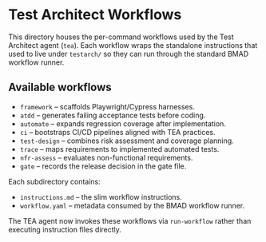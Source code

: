 # Test Architect Workflows

This directory houses the per-command workflows used by the Test Architect agent (`tea`). Each workflow wraps the standalone instructions that used to live under `testarch/` so they can run through the standard BMAD workflow runner.

## Available workflows

- `framework` – scaffolds Playwright/Cypress harnesses.
- `atdd` – generates failing acceptance tests before coding.
- `automate` – expands regression coverage after implementation.
- `ci` – bootstraps CI/CD pipelines aligned with TEA practices.
- `test-design` – combines risk assessment and coverage planning.
- `trace` – maps requirements to implemented automated tests.
- `nfr-assess` – evaluates non-functional requirements.
- `gate` – records the release decision in the gate file.

Each subdirectory contains:

- `instructions.md` – the slim workflow instructions.
- `workflow.yaml` – metadata consumed by the BMAD workflow runner.

The TEA agent now invokes these workflows via `run-workflow` rather than executing instruction files directly.
